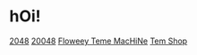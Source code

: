 # hOi! 
[2048](https://dobby233liu.github.io/2048/)
[20048](https://dobby233liu.github.io/20488/)
[Floweey Teme MacHiNe](https://dobby233liu.github.io/FloweysTimeMachine/)
[Tem Shop](https://dobby233liu.github.io/temmieshop/public)
